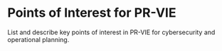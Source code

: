 # Points of Interest for PR-VIE

List and describe key points of interest in PR-VIE for cybersecurity and operational planning.
